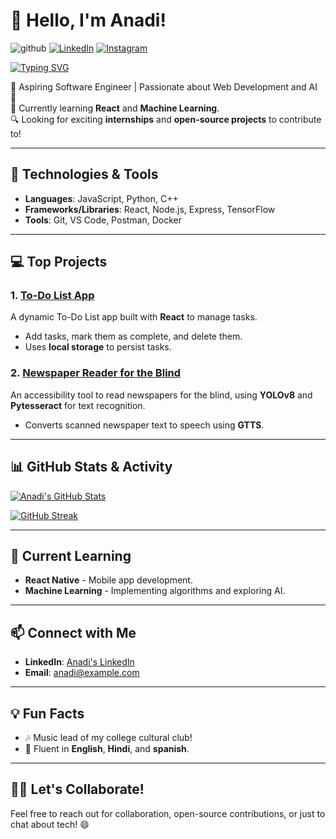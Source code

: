 # 👋 Hello, I'm Anadi!
![github](https://img.shields.io/badge/GitHub-000000?style=for-the-badge&logo=GitHub&logoColor=white)
[![LinkedIn](https://img.shields.io/badge/LinkedIn-0077B5?style=for-the-badge&logo=LinkedIn&logoColor=white)](https://www.linkedin.com/in/anadi-singh-272843266/)
[![Instagram](https://img.shields.io/badge/Instagram-E4405F?style=for-the-badge&logo=Instagram&logoColor=white)](https://www.instagram.com/rajputanadi)

[![Typing SVG](https://readme-typing-svg.herokuapp.com?font=Fira+Code&size=40&duration=4000&color=36BCF7&center=true&vCenter=true&width=800&lines=Hello+World!+👨‍💻;I'm+a+Software+Engineer+in+the+making+🖥️;+Coding+my+way+through+life+💻;I+love+React,+JavaScript,+and+building+cool+stuff!+🤓;Let's+talk+tech+&+AI+!+💡)](https://git.io/typing-svg)





🌟 Aspiring Software Engineer | Passionate about Web Development and AI 🌟  
🚀 Currently learning **React** and **Machine Learning**.  
🔍 Looking for exciting **internships** and **open-source projects** to contribute to!

---

## 🚀 Technologies & Tools

- **Languages**: JavaScript, Python, C++
- **Frameworks/Libraries**: React, Node.js, Express, TensorFlow
- **Tools**: Git, VS Code, Postman, Docker

---

## 💻 Top Projects

### 1. **[To-Do List App](https://github.com/Anadi0302/To-do-list)**
A dynamic To-Do List app built with **React** to manage tasks.  
- Add tasks, mark them as complete, and delete them.
- Uses **local storage** to persist tasks.

### 2. **[Newspaper Reader for the Blind](https://github.com/Anadi0302/Newspaper-Reader)**
An accessibility tool to read newspapers for the blind, using **YOLOv8** and **Pytesseract** for text recognition.  
- Converts scanned newspaper text to speech using **GTTS**.

---

## 📊 GitHub Stats & Activity

[![Anadi's GitHub Stats](https://github-readme-stats.vercel.app/api?username=Anadi0302&show_icons=true&theme=radical)](https://github.com/Anadi0302)

[![GitHub Streak](https://github-readme-streak-stats.herokuapp.com/?user=Anadi0302&theme=radical)](https://github.com/Anadi0302)

---

## 🌱 Current Learning

- **React Native** - Mobile app development.
- **Machine Learning** - Implementing algorithms and exploring AI.

---

## 📫 Connect with Me

- **LinkedIn**: [Anadi's LinkedIn]([https://www.linkedin.com/in/anadi/](https://www.linkedin.com/in/anadi-singh-272843266/))
- **Email**: [anadi@example.com](anadirajput.pat@gmail.com)

---

## 💡 Fun Facts

- 🎶 Music lead of my college cultural club!
- 💬 Fluent in **English**, **Hindi**, and **spanish**.

---

## 👨‍💻 Let's Collaborate!

Feel free to reach out for collaboration, open-source contributions, or just to chat about tech! 😄  

